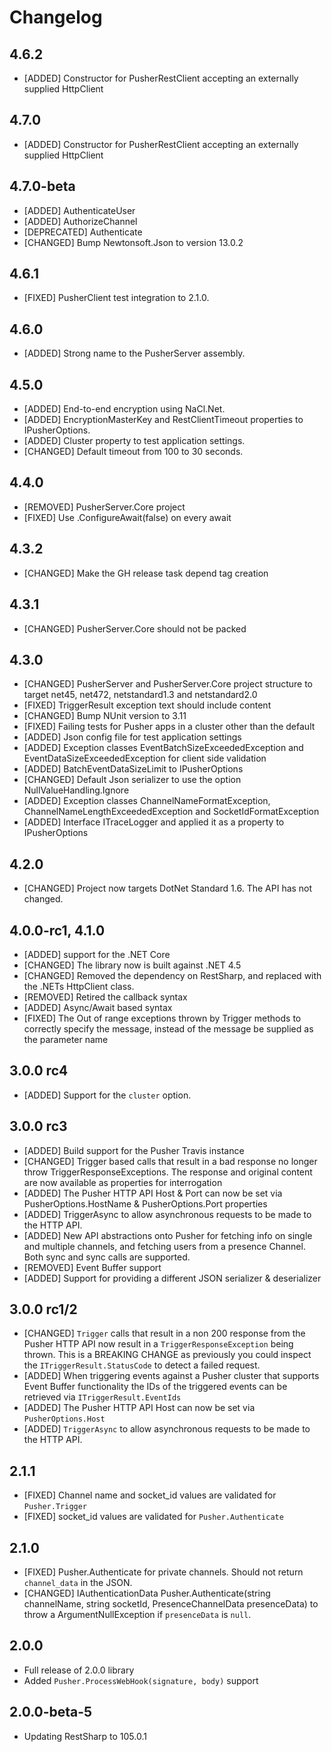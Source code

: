 # Changelog

## 4.6.2
* [ADDED] Constructor for PusherRestClient accepting an externally supplied HttpClient

## 4.7.0
* [ADDED] Constructor for PusherRestClient accepting an externally supplied HttpClient

## 4.7.0-beta
* [ADDED] AuthenticateUser
* [ADDED] AuthorizeChannel
* [DEPRECATED] Authenticate
* [CHANGED] Bump Newtonsoft.Json to version 13.0.2

## 4.6.1
* [FIXED] PusherClient test integration to 2.1.0.

## 4.6.0
* [ADDED] Strong name to the PusherServer assembly.

## 4.5.0
* [ADDED] End-to-end encryption using NaCl.Net.
* [ADDED] EncryptionMasterKey and RestClientTimeout properties to IPusherOptions.
* [ADDED] Cluster property to test application settings.
* [CHANGED] Default timeout from 100 to 30 seconds.

## 4.4.0
* [REMOVED] PusherServer.Core project
* [FIXED] Use .ConfigureAwait(false) on every await

## 4.3.2
* [CHANGED] Make the GH release task depend tag creation

## 4.3.1
* [CHANGED] PusherServer.Core should not be packed

## 4.3.0
* [CHANGED] PusherServer and PusherServer.Core project structure to target net45, net472, netstandard1.3 and netstandard2.0
* [FIXED] TriggerResult exception text should include content
* [CHANGED] Bump NUnit version to 3.11
* [FIXED] Failing tests for Pusher apps in a cluster other than the default
* [ADDED] Json config file for test application settings
* [ADDED] Exception classes EventBatchSizeExceededException and EventDataSizeExceededException for client side validation
* [ADDED] BatchEventDataSizeLimit to IPusherOptions
* [CHANGED] Default Json serializer to use the option NullValueHandling.Ignore
* [ADDED] Exception classes ChannelNameFormatException, ChannelNameLengthExceededException and SocketIdFormatException
* [ADDED] Interface ITraceLogger and applied it as a property to IPusherOptions

## 4.2.0
* [CHANGED] Project now targets DotNet Standard 1.6. The API has not changed.

## 4.0.0-rc1, 4.1.0
* [ADDED] support for the .NET Core
* [CHANGED] The library now is built against .NET 4.5
* [CHANGED] Removed the dependency on RestSharp, and replaced with the .NETs HttpClient class.
* [REMOVED] Retired the callback syntax
* [ADDED] Async/Await based syntax
* [FIXED] The Out of range exceptions thrown by Trigger methods to correctly specify the message, instead of the message be supplied as the parameter name

## 3.0.0 rc4

* [ADDED] Support for the `cluster` option.

## 3.0.0 rc3

* [ADDED] Build support for the Pusher Travis instance
* [CHANGED] Trigger based calls that result in a bad response no longer throw TriggerResponseExceptions. The response and original content are now available as properties for interrogation
* [ADDED] The Pusher HTTP API Host & Port can now be set via PusherOptions.HostName & PusherOptions.Port properties
* [ADDED] TriggerAsync to allow asynchronous requests to be made to the HTTP API.
* [ADDED] New API abstractions onto Pusher for fetching info on single and multiple channels, and fetching users from a presence Channel. Both sync and sync calls are supported.
* [REMOVED] Event Buffer support
* [ADDED] Support for providing a different JSON serializer & deserializer

## 3.0.0 rc1/2

* [CHANGED] `Trigger` calls that result in a non 200 response from the Pusher HTTP API now result in a `TriggerResponseException` being thrown.
			This is a BREAKING CHANGE as previously you could inspect the `ITriggerResult.StatusCode` to detect a failed request.
* [ADDED]	When triggering events against a Pusher cluster that supports Event Buffer functionality the IDs of the triggered events
			can be retrieved via `ITriggerResult.EventIds`
* [ADDED]	The Pusher HTTP API Host can now be set via `PusherOptions.Host`
* [ADDED]	`TriggerAsync` to allow asynchronous requests to be made to the HTTP API.

## 2.1.1

* [FIXED] Channel name and socket_id values are validated for `Pusher.Trigger`
* [FIXED] socket_id values are validated for `Pusher.Authenticate`

## 2.1.0

* [FIXED] Pusher.Authenticate for private channels. Should not return `channel_data` in the JSON.
* [CHANGED] IAuthenticationData Pusher.Authenticate(string channelName, string socketId, PresenceChannelData presenceData) to throw a ArgumentNullException if `presenceData` is `null`.

## 2.0.0

* Full release of 2.0.0 library
* Added `Pusher.ProcessWebHook(signature, body)` support

## 2.0.0-beta-5

* Updating RestSharp to 105.0.1
